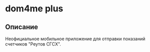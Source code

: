 # dom4me plus

## Описание

Неофициальное мобильное приложение для отправки показаний счетчиков "Реутов СГСХ".
